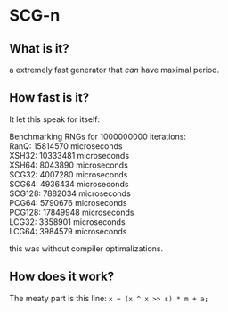 # SCG-n

## What is it? <br/>
a extremely fast generator that *can* have maximal period.

## How fast is it?  <br/>
It let this speak for itself:

Benchmarking RNGs for 1000000000 iterations: <br/>
RanQ: 15814570 microseconds <br/>
XSH32: 10333481 microseconds <br/>
XSH64: 8043890 microseconds <br/>
SCG32: 4007280 microseconds <br/> 
SCG64: 4936434 microseconds <br/>
SCG128: 7882034 microseconds <br/>
PCG64: 5790676 microseconds <br/>
PCG128: 17849948 microseconds <br/>
LCG32: 3358901 microseconds <br/>
LCG64: 3984579 microseconds <br/>

this was without compiler optimalizations.

## How does it work? <br/>
The meaty part is this line: `x = (x ^ x >> s) * m + a;`
